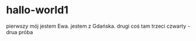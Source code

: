 # hallo-world1
pierwszy mój
jestem Ewa. jestem z Gdańska.
drugi coś tam
trzeci
czwarty - drua próba
